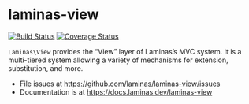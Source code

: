# laminas-view

[![Build Status](https://travis-ci.org/laminas/laminas-view.svg?branch=master)](https://travis-ci.org/laminas/laminas-view)
[![Coverage Status](https://coveralls.io/repos/laminas/laminas-view/badge.svg?branch=master)](https://coveralls.io/r/laminas/laminas-view?branch=master)

`Laminas\View` provides the “View” layer of Laminas’s MVC system. It is a
multi-tiered system allowing a variety of mechanisms for extension,
substitution, and more.


- File issues at https://github.com/laminas/laminas-view/issues
- Documentation is at https://docs.laminas.dev/laminas-view
